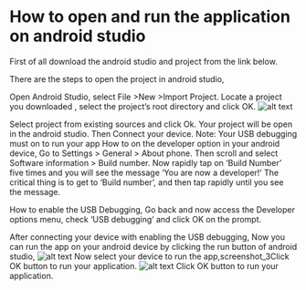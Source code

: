 # How to open and run the application on android studio
First of all download the android studio and project from the link below.



There are the steps to open the project in android studio,

Open Android Studio,
select File >New >Import Project.
Locate a project you downloaded , select the project’s root directory and click OK.
![alt text](https://mobikul.com/wp-content/uploads/2016/09/Screenshot_1.png)

Select project from existing sources and click Ok.
Your project will be open in the android studio.
Then Connect your device.
Note: Your USB debugging must on to run your app
How to on the developer option in your android device,
Go to Settings > General > About phone.
Then scroll and select Software information > Build number. Now rapidly tap on ‘Build Number’ five times and you will see the message ‘You are now a developer!’ The critical thing is to get to ‘Build number’, and then tap rapidly until you see the message.

How to enable the USB Debugging,
Go back and now access the Developer options menu, check ‘USB debugging‘ and click OK on the prompt.

After connecting your device with enabling the USB debugging, Now you can run the app on your android device by clicking the run button of android studio,
![alt text](https://mobikul.com/wp-content/uploads/2016/09/Screenshot_2.png)
Now select your device to run the app,screenshot_3Click OK button to run your application.
![alt text](https://mobikul.com/wp-content/uploads/2016/09/Screenshot_3.png)
Click OK button to run your application.
